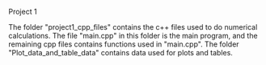 Project 1

The folder "project1_cpp_files" contains the c++ files used to do numerical calculations. The file "main.cpp" in this folder is the main program, and the remaining cpp files contains functions used in "main.cpp". The folder "Plot_data_and_table_data" contains data used for plots and tables.
